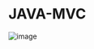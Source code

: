 # JAVA-MVC
![image](https://github.com/user-attachments/assets/4245714a-fcf4-4115-af9d-cee466821fa0)
